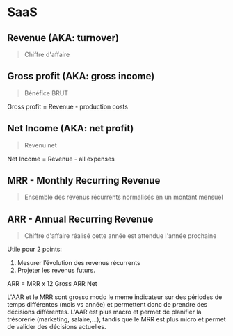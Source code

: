 # SaaS

## Revenue (AKA: turnover)

> Chiffre d'affaire

## Gross profit (AKA: gross income)

> Bénéfice BRUT

Gross profit = Revenue - production costs

## Net Income (AKA: net profit)

> Revenu net

Net Income = Revenue - all expenses

## MRR - Monthly Recurring Revenue

> Ensemble des revenus récurrents normalisés en un montant mensuel

## ARR - Annual Recurring Revenue

> Chiffre d'affaire réalisé cette année est attendue l'année prochaine

Utile pour 2 points:
  1. Mesurer l’évolution des revenus récurrents
  2. Projeter les revenus futurs.

ARR = MRR x 12
Gross ARR
Net

L'AAR et le MRR sont grosso modo le meme indicateur sur des périodes de temps différentes (mois vs année) et permettent donc de prendre des décisions différentes.
L'AAR est plus macro et permet de planifier la trésorerie (marketing, salaire,...), tandis que le MRR est plus micro et permet de valider des décisions actuelles.
